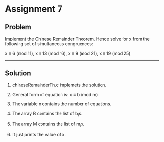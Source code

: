 # Assignment 7

## Problem

Implement the Chinese Remainder Theorem. Hence solve for x from the following set of
simultaneous congruences:

x ≡ 6 (mod 11), x ≡ 13 (mod 16), x ≡ 9 (mod 21), x ≡ 19 (mod 25)

---

## Solution

1. chineseRemainderTh.c implemets the solution.

2. General form of equation is: x ≡ b (mod m)

3. The variable n contains the number of equations.

4. The array B contains the list of b<sub>i</sub>s.

5. The array M contains the list of m<sub>i</sub>s.

6. It just prints the value of x.
